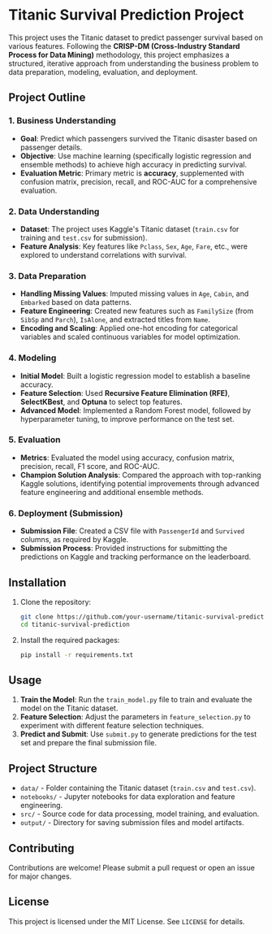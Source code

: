 
# Titanic Survival Prediction Project

This project uses the Titanic dataset to predict passenger survival based on various features. Following the **CRISP-DM (Cross-Industry Standard Process for Data Mining)** methodology, this project emphasizes a structured, iterative approach from understanding the business problem to data preparation, modeling, evaluation, and deployment.

## Project Outline

### 1. **Business Understanding**
   - **Goal**: Predict which passengers survived the Titanic disaster based on passenger details.
   - **Objective**: Use machine learning (specifically logistic regression and ensemble methods) to achieve high accuracy in predicting survival.
   - **Evaluation Metric**: Primary metric is **accuracy**, supplemented with confusion matrix, precision, recall, and ROC-AUC for a comprehensive evaluation.

### 2. **Data Understanding**
   - **Dataset**: The project uses Kaggle's Titanic dataset (`train.csv` for training and `test.csv` for submission).
   - **Feature Analysis**: Key features like `Pclass`, `Sex`, `Age`, `Fare`, etc., were explored to understand correlations with survival.

### 3. **Data Preparation**
   - **Handling Missing Values**: Imputed missing values in `Age`, `Cabin`, and `Embarked` based on data patterns.
   - **Feature Engineering**: Created new features such as `FamilySize` (from `SibSp` and `Parch`), `IsAlone`, and extracted titles from `Name`.
   - **Encoding and Scaling**: Applied one-hot encoding for categorical variables and scaled continuous variables for model optimization.

### 4. **Modeling**
   - **Initial Model**: Built a logistic regression model to establish a baseline accuracy.
   - **Feature Selection**: Used **Recursive Feature Elimination (RFE)**, **SelectKBest**, and **Optuna** to select top features.
   - **Advanced Model**: Implemented a Random Forest model, followed by hyperparameter tuning, to improve performance on the test set.

### 5. **Evaluation**
   - **Metrics**: Evaluated the model using accuracy, confusion matrix, precision, recall, F1 score, and ROC-AUC.
   - **Champion Solution Analysis**: Compared the approach with top-ranking Kaggle solutions, identifying potential improvements through advanced feature engineering and additional ensemble methods.

### 6. **Deployment (Submission)**
   - **Submission File**: Created a CSV file with `PassengerId` and `Survived` columns, as required by Kaggle.
   - **Submission Process**: Provided instructions for submitting the predictions on Kaggle and tracking performance on the leaderboard.

## Installation

1. Clone the repository:
   ```bash
   git clone https://github.com/your-username/titanic-survival-prediction.git
   cd titanic-survival-prediction
   ```

2. Install the required packages:
   ```bash
   pip install -r requirements.txt
   ```

## Usage

1. **Train the Model**: Run the `train_model.py` file to train and evaluate the model on the Titanic dataset.
2. **Feature Selection**: Adjust the parameters in `feature_selection.py` to experiment with different feature selection techniques.
3. **Predict and Submit**: Use `submit.py` to generate predictions for the test set and prepare the final submission file.

## Project Structure

- `data/` - Folder containing the Titanic dataset (`train.csv` and `test.csv`).
- `notebooks/` - Jupyter notebooks for data exploration and feature engineering.
- `src/` - Source code for data processing, model training, and evaluation.
- `output/` - Directory for saving submission files and model artifacts.

## Contributing

Contributions are welcome! Please submit a pull request or open an issue for major changes.

## License

This project is licensed under the MIT License. See `LICENSE` for details.
